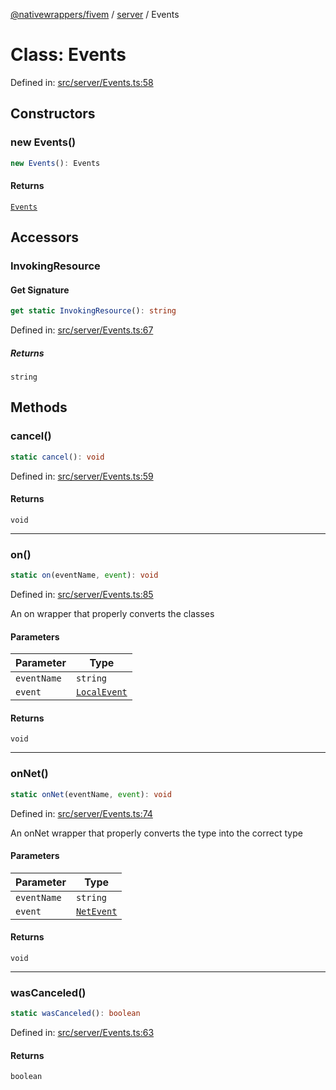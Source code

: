 [@nativewrappers/fivem](../../README.md) / [server](../README.md) / Events

# Class: Events

Defined in: [src/server/Events.ts:58](https://github.com/nativewrappers/nativewrappers/blob/427b5ee59afa6efb7a0db0f5ab134f700c75b61b/src/server/Events.ts#L58)

## Constructors

### new Events()

```ts
new Events(): Events
```

#### Returns

[`Events`](Events.md)

## Accessors

### InvokingResource

#### Get Signature

```ts
get static InvokingResource(): string
```

Defined in: [src/server/Events.ts:67](https://github.com/nativewrappers/nativewrappers/blob/427b5ee59afa6efb7a0db0f5ab134f700c75b61b/src/server/Events.ts#L67)

##### Returns

`string`

## Methods

### cancel()

```ts
static cancel(): void
```

Defined in: [src/server/Events.ts:59](https://github.com/nativewrappers/nativewrappers/blob/427b5ee59afa6efb7a0db0f5ab134f700c75b61b/src/server/Events.ts#L59)

#### Returns

`void`

***

### on()

```ts
static on(eventName, event): void
```

Defined in: [src/server/Events.ts:85](https://github.com/nativewrappers/nativewrappers/blob/427b5ee59afa6efb7a0db0f5ab134f700c75b61b/src/server/Events.ts#L85)

An on wrapper that properly converts the classes

#### Parameters

| Parameter | Type |
| ------ | ------ |
| `eventName` | `string` |
| `event` | [`LocalEvent`](../type-aliases/LocalEvent.md) |

#### Returns

`void`

***

### onNet()

```ts
static onNet(eventName, event): void
```

Defined in: [src/server/Events.ts:74](https://github.com/nativewrappers/nativewrappers/blob/427b5ee59afa6efb7a0db0f5ab134f700c75b61b/src/server/Events.ts#L74)

An onNet wrapper that properly converts the type into the correct type

#### Parameters

| Parameter | Type |
| ------ | ------ |
| `eventName` | `string` |
| `event` | [`NetEvent`](../type-aliases/NetEvent.md) |

#### Returns

`void`

***

### wasCanceled()

```ts
static wasCanceled(): boolean
```

Defined in: [src/server/Events.ts:63](https://github.com/nativewrappers/nativewrappers/blob/427b5ee59afa6efb7a0db0f5ab134f700c75b61b/src/server/Events.ts#L63)

#### Returns

`boolean`
